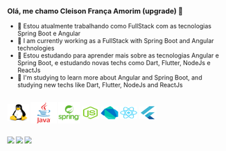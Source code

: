 <!--
**upgradev/upgradev** is a ✨ _special_ ✨ repository because its `README.md` (this file) appears on your GitHub profile.

Here are some ideas to get you started:
-->
### Olá, me chamo Cleison França Amorim (upgrade) 👋

- 🔭 Estou atualmente trabalhando como FullStack com as tecnologias Spring Boot e Angular
- 🔭 I am currently working as a FullStack with Spring Boot and Angular technologies
- 🌱 Estou estudando para aprender mais sobre as tecnologias Angular e Spring Boot, e estudando novas techs como Dart, Flutter, NodeJs e ReactJs 
- 🌱 I'm studying to learn more about Angular and Spring Boot, and studying new techs like Dart, Flutter, NodeJs and ReactJs

<div style="display: inline_block"><br>
  <img align="center" alt="upgrade-Linux" height="40" width="50" src="https://raw.githubusercontent.com/devicons/devicon/master/icons/linux/linux-original.svg">
  <img align="center" alt="upgrade-Java" height="50" width="60" src="https://raw.githubusercontent.com/devicons/devicon/master/icons/java/java-original-wordmark.svg">
  <img align="center" alt="upgrade-Spring" height="50" width="50" src="https://raw.githubusercontent.com/devicons/devicon/master/icons/spring/spring-original-wordmark.svg">
  <img align="center" alt="upgrade-HTML" height="30" width="40" src="https://raw.githubusercontent.com/devicons/devicon/master/icons/nodejs/nodejs-original.svg">
  <img align="center" alt="upgrade-dart" height="30" width="40" src="https://raw.githubusercontent.com/devicons/devicon/master/icons/dart/dart-original.svg">
  <img align="center" alt="upgrade-React" height="30" width="40" src="https://raw.githubusercontent.com/devicons/devicon/master/icons/react/react-original.svg">
  <img align="center" alt="upgrade-Python" height="30" width="40" src="https://raw.githubusercontent.com/devicons/devicon/master/icons/flutter/flutter-original.svg">
  
  
  
</div>
  
  ##
  
  <div> 
<a href="https://www.linkedin.com/in/cleisonfrancaamorim" target="_blank"><img src="https://img.shields.io/badge/-LinkedIn-%230077B5?style=for-the-badge&logo=linkedin&logoColor=white" target="_blank"></a> 
  <a href="https://www.instagram.com/upgrade.dev/" target="_blank"><img src="https://img.shields.io/badge/-Instagram-%23E4405F?style=for-the-badge&logo=instagram&logoColor=white" target="_blank"></a>
<a href="https://twitter.com/_upgradev" target="_blank"><img src="https://img.shields.io/badge/Twitter-1DA1F2?style=for-the-badge&logo=twitter&logoColor=white" target="_blank"></a>
  
</div>
